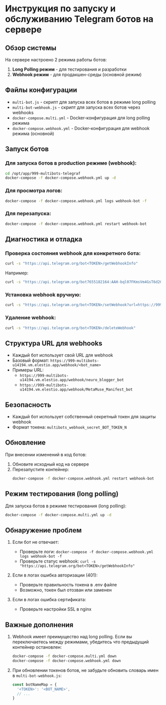 # Инструкция по запуску и обслуживанию Telegram ботов на сервере

## Обзор системы

На сервере настроено 2 режима работы ботов:

1. **Long Polling режим** - для тестирования и разработки
2. **Webhook режим** - для продакшен-среды (основной режим)

## Файлы конфигурации

- `multi-bot.js` - скрипт для запуска всех ботов в режиме long polling
- `multi-bot-webhook.js` - скрипт для запуска всех ботов через webhooks
- `docker-compose.multi.yml` - Docker-конфигурация для long polling режима
- `docker-compose.webhook.yml` - Docker-конфигурация для webhook режима (основной)

## Запуск ботов

### Для запуска ботов в production режиме (webhook):

```bash
cd /opt/app/999-multibots-telegraf
docker-compose -f docker-compose.webhook.yml up -d
```

### Для просмотра логов:

```bash
docker-compose -f docker-compose.webhook.yml logs webhook-bot -f
```

### Для перезапуска:

```bash
docker-compose -f docker-compose.webhook.yml restart webhook-bot
```

## Диагностика и отладка

### Проверка состояния webhook для конкретного бота:

```bash
curl -s "https://api.telegram.org/bot<TOKEN>/getWebhookInfo"
```

Например:
```bash
curl -s "https://api.telegram.org/bot7655182164:AAH-bql07FKmsVm4GsT6d2GvFEE4NRoUnMw/getWebhookInfo"
```

### Установка webhook вручную:

```bash
curl -s "https://api.telegram.org/bot<TOKEN>/setWebhook?url=https://999-multibots-u14194.vm.elestio.app/webhook/bot_name"
```

### Удаление webhook:

```bash
curl -s "https://api.telegram.org/bot<TOKEN>/deleteWebhook"
```

## Структура URL для webhooks

- Каждый бот использует свой URL для webhook
- Базовый формат: `https://999-multibots-u14194.vm.elestio.app/webhook/<bot_name>`
- Примеры URL:
  - `https://999-multibots-u14194.vm.elestio.app/webhook/neuro_blogger_bot`
  - `https://999-multibots-u14194.vm.elestio.app/webhook/MetaMuse_Manifest_bot`

## Безопасность

- Каждый бот использует собственный секретный токен для защиты webhook
- Формат токена: `multibots_webhook_secret_BOT_TOKEN_N`

## Обновление

При внесении изменений в код ботов:

1. Обновите исходный код на сервере
2. Перезапустите контейнер:
   ```bash
   docker-compose -f docker-compose.webhook.yml restart webhook-bot
   ```

## Режим тестирования (long polling)

Для запуска ботов в режиме тестирования (long polling):

```bash
docker-compose -f docker-compose.multi.yml up -d
```

## Обнаружение проблем

1. Если бот не отвечает:
   - Проверьте логи: `docker-compose -f docker-compose.webhook.yml logs webhook-bot -f`
   - Проверьте статус webhook: `curl -s "https://api.telegram.org/bot<TOKEN>/getWebhookInfo"`
   
2. Если в логах ошибка авторизации (401):
   - Проверьте правильность токена в .env файле
   - Возможно, токен был отозван или заменен

3. Если в логах ошибка сертификата:
   - Проверьте настройки SSL в nginx

## Важные дополнения

1. Webhook имеет преимущество над long polling. Если вы переключаетесь между режимами, убедитесь что предыдущий контейнер остановлен:
   ```bash
   docker-compose -f docker-compose.multi.yml down
   docker-compose -f docker-compose.webhook.yml down
   ```

2. При обновлении токенов ботов, не забудьте обновить словарь имен в `multi-bot-webhook.js`:
   ```javascript
   const botNameMap = {
     '<TOKEN>': '<BOT_NAME>',
     // ...
   }
   ``` 